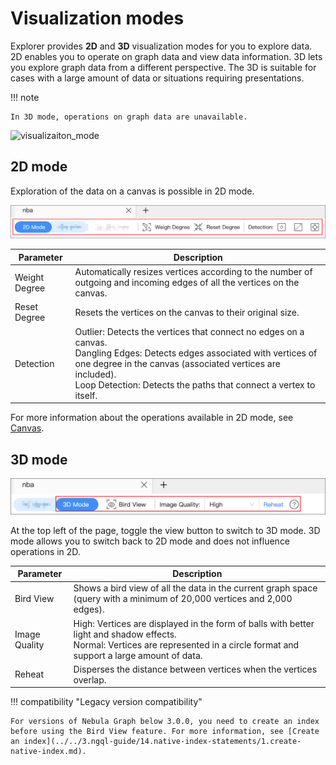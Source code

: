 # Visualization modes

Explorer provides **2D** and **3D** visualization modes for you to explore data. 2D enables you to operate on graph data and view data information. 3D lets you explore graph data from a different perspective. The 3D is suitable for cases with a large amount of data or situations requiring presentations.

!!! note
 
    In 3D mode, operations on graph data are unavailable. 

![visualizaiton_mode](../figs/visualization.gif)

## 2D mode

Exploration of the data on a canvas is possible in 2D mode.

![2D](../figs/2d-mode.png)

| Parameter       | Description                                                         |
| ---------- | ------------------------------------------------------------ |
| Weight Degree | Automatically resizes vertices according to the number of outgoing and incoming edges of all the vertices on the canvas.      |
| Reset Degree | Resets the vertices on the canvas to their original size.                                   |
| Detection   | Outlier: Detects the vertices that connect no edges on a canvas.<br />Dangling Edges: Detects edges associated with vertices of one degree in the canvas (associated vertices are included).<br />Loop Detection: Detects the paths that connect a vertex to itself. |

For more information about the operations available in 2D mode, see [Canvas](canvas-overview.md).


## 3D mode

![3D](../figs/3d-mode.png)

At the top left of the page, toggle the view button to switch to 3D mode. 3D mode allows you to switch back to 2D mode and does not influence operations in 2D.

| Parameter     | Description                                                         |
| -------- | ------------------------------------------------------------ |
| Bird View     | Shows a bird view of all the data in the current graph space (query with a minimum of 20,000 vertices and 2,000 edges).                         |
| Image Quality     | High: Vertices are displayed in the form of balls with better light and shadow effects.<br />Normal: Vertices are represented in a circle format and support a large amount of data.  |
| Reheat | Disperses the distance between vertices when the vertices overlap. |

!!! compatibility "Legacy version compatibility"

    For versions of Nebula Graph below 3.0.0, you need to create an index before using the Bird View feature. For more information, see [Create an index](../../3.ngql-guide/14.native-index-statements/1.create-native-index.md).
